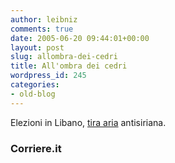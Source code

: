 ```yaml
---
author: leibniz
comments: true
date: 2005-06-20 09:44:01+00:00
layout: post
slug: allombra-dei-cedri
title: All'ombra dei cedri
wordpress_id: 245
categories:
- old-blog
---
```


Elezioni in Libano, [tira aria](http://www.corriere.it/Primo_Piano/Esteri/2005/06_Giugno/20/libano_rosaspina.shtml) antisiriana.  



### Corriere.it
